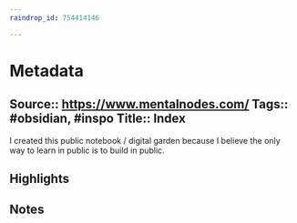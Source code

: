 ```yaml
---
raindrop_id: 754414146

---
```


# Metadata
Source:: https://www.mentalnodes.com/
Tags:: #obsidian, #inspo
Title:: Index
---

I created this public notebook / digital garden because I believe the only way to learn in public is to build in public.

## Highlights
## Notes
